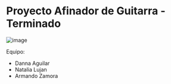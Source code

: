 # Proyecto Afinador de Guitarra - Terminado
![image](https://user-images.githubusercontent.com/69810489/170637749-8731f26c-f6c1-4d6c-9ba2-03bf972ace6b.png)

Equipo:

- Danna Aguilar 
- Natalia Lujan
- Armando Zamora 
